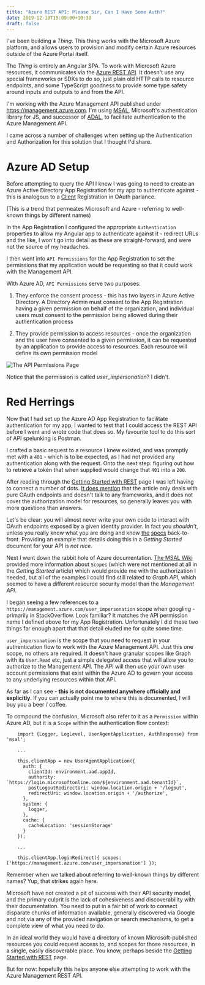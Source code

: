 ```yaml
---
title: "Azure REST API: Please Sir, Can I Have Some Auth?"
date: 2019-12-10T15:00:00+10:30
draft: false
---
```


I've been building a _Thing_. This thing works with the Microsoft Azure platform, and allows users to provision and modify certain Azure resources outside of the Azure Portal itself.

The _Thing_ is entirely an Angular SPA. To work with Microsoft Azure resources, it communicates via the [Azure REST API](https://docs.microsoft.com/en-us/rest/api/azure/). It doesn't use any special frameworks or SDKs to do so, just plain old HTTP calls to resource endpoints, and some TypeScript goodness to provide some type safety around inputs and outputs to and from the API.

I'm working with the Azure Management API published under https://management.azure.com. I'm using [MSAL](https://github.com/AzureAD/microsoft-authentication-library-for-js/wiki/MSAL-basics), Microsoft's authentication library for JS, and successor of [ADAL](https://github.com/AzureAD/azure-activedirectory-library-for-js/wiki/ADAL-basics), to facilitate authentication to the Azure Management API.

I came across a number of challenges when setting up the Authentication and Authorization for this solution that I thought I'd share.

Azure AD Setup
===

Before attempting to query the API I knew I was going to need to create an Azure Active Directory App Registration for my app to authenticate against - this is analogous to a [Client](https://tools.ietf.org/html/rfc6749#section-1.1) Registration in OAuth parlance.

(This is a trend that permeates Microsoft and Azure - referring to well-known things by different names)

In the App Registration I configured the appropriate `Authentication` properties to allow my Angular app to authenticate against it - redirect URLs and the like, I won't go into detail as these are straight-forward, and were not the source of my headaches.

I then went into `API Permissions` for the App Registration to set the permissions that my application would be requesting so that it could work with the Management API.

With Azure AD, `API Permissions` serve two purposes:

1. They enforce the consent process - this has two layers in Azure Active Directory. A Directory Admin must consent to the App Registration having a given permission on behalf of the organization, and individual users must consent to the permission being allowed during their authentication process

2. They provide permission to access resources - once the organization and the user have consented to a given permission, it can be requested by an application to provide access to resources. Each resource will define its own permission model

![The API Permissions Page](/have-some-auth/api-permissions.png)

Notice that the permission is called *user_impersonation*? I didn't. 

Red Herrings
===

Now that I had set up the Azure AD App Registration to facilitate authentication for my app, I wanted to test that I could access the REST API before I went and wrote code that does so. My favourite tool to do this sort of API spelunking is Postman.

I crafted a basic request to a resource I knew existed, and was promptly met with a `401` - which is to be expected, as I had not provided any authentication along with the request. Onto the next step: figuring out how to retrieve a token that when supplied would change that `401` into a `200`.

After reading through the [Getting Started with REST](https://docs.microsoft.com/en-us/rest/api/azure/) page I was left having to connect a number of dots. [It does mention](https://docs.microsoft.com/en-us/rest/api/azure/#acquire-an-access-token) that the article only deals with pure OAuth endpoints and doesn't talk to any frameworks, and it does not cover the authorization model for resources, so generally leaves you with more questions than answers. 

Let's be clear: you will almost never write your own code to interact with OAuth endpoints exposed by a given identity provider. In fact you _shouldn't_, unless you really know what you are doing and know [the](https://tools.ietf.org/html/rfc6749#section-1.1) [specs](https://openid.net/specs/openid-connect-core-1_0.html) back-to-front. Providing an example that details doing this in a _Getting Started_ document for your API is _not nice_. 

Next I went down the rabbit hole of Azure documentation. [The MSAL Wiki](https://github.com/AzureAD/microsoft-authentication-library-for-js/wiki/api-scopes#request-specific-scopes-for-a-web-api) provided more information about `Scopes` (which were not mentioned at all in the _Getting Started_ article) which would provide me with the authorization I needed, but all of the examples I could find still related to _Graph API_, which seemed to have a different resource security model than the _Management API_.

I began seeing a few references to a `https://management.azure.com/user_impersonation` scope when googling - primarily in StackOverflow. Look familiar? It matches the API permission name I defined above for my App Registration. Unfortunately I did these two things far enough apart that that detail eluded me for quite some time. 

`user_impersonation` is the scope that you need to request in your authentication flow to work with the Azure Management API. Just this one scope, no others are required. It doesn't have granular scopes like Graph with its `User.Read` etc, just a simple delegated access that will allow you to authorize to the Management API. The API will then use your own user account permissions that exist within the Azure AD to govern your access to any underlying resources within that API.

As far as I can see - **this is not documented anywhere officially and explicitly**. If you can actually point me to where this is documented, I will buy you a beer / coffee.

To compound the confusion, Microsoft also refer to it as a `Permission` within Azure AD, but it is a `Scope` within the authentication flow context:

```TS
    import {Logger, LogLevel, UserAgentApplication, AuthResponse} from 'msal';

    ...

    this.clientApp = new UserAgentApplication({
      auth: {
        clientId: environment.aad.appId,
        authority: `https://login.microsoftonline.com/${environment.aad.tenantId}`,
        postLogoutRedirectUri: window.location.origin + '/logout',
        redirectUri: window.location.origin + '/authorize',
      },
      system: {
        logger,
      },
      cache: {
        cacheLocation: 'sessionStorage'
      }
    });

    ...

    this.clientApp.loginRedirect({ scopes: ['https://management.azure.com/user_impersonation'] });
```

Remember when we talked about referring to well-known things by different names? Yup, that strikes again here.

Microsoft have not created a pit of success with their API security model, and the primary culprit is the lack of cohesiveness and discoverability with their documentation. You need to put in a fair bit of work to connect disparate chunks of information available, generally discovered via Google and not via any of the provided navigation or search mechanisms, to get a complete view of what you need to do. 

In an ideal world they would have a directory of known Microsoft-published resources you could request access to, and scopes for those resources, in a single, easily discoverable place. You know, perhaps beside the [Getting Started with REST](https://docs.microsoft.com/en-us/rest/api/azure/) page.

But for now: hopefully this helps anyone else attempting to work with the Azure Management REST API.